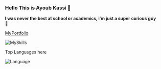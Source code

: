 ### Hello This is Ayoub Kassi 👋
**I was never the best at school or academics, I’m just a super curious guy 🔭**

[MyPortfolio](https://ayoubkassi.cf/)

![MySkills](https://github-readme-stats.vercel.app/api?username=Ayoubkassi&show_icons=true&theme=radical)



Top Languages here

![Language](https://github-readme-stats.vercel.app/api/top-langs/?username=Ayoubkassi&exclude_repo=github-readme-stats,anuraghazra.github.io)





